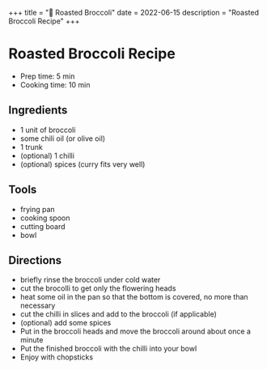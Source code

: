 +++
title = "🍚 Roasted Broccoli"
date = 2022-06-15
description = "Roasted Broccoli Recipe"
+++

# Roasted Broccoli Recipe

- Prep time: 5 min
- Cooking time: 10 min

## Ingredients

- 1 unit of broccoli
- some chili oil (or olive oil)
- 1 trunk
- (optional) 1 chilli
- (optional) spices (curry fits very well)

## Tools

- frying pan
- cooking spoon
- cutting board
- bowl

## Directions

- briefly rinse the broccoli under cold water
- cut the brocolli to get only the flowering heads
- heat some oil in the pan so that the bottom is covered, no more than necessary
- cut the chilli in slices and add to the broccoli (if applicable)
- (optional) add some spices
- Put in the broccoli heads and move the broccoli around about once a minute
- Put the finished broccoli with the chilli into your bowl
- Enjoy with chopsticks
